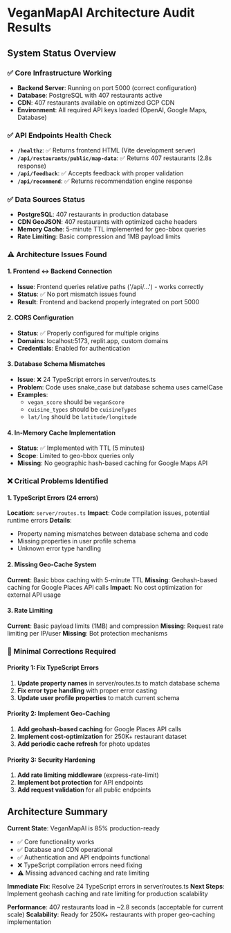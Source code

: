 # VeganMapAI Architecture Audit Results

## System Status Overview

### ✅ Core Infrastructure Working
- **Backend Server**: Running on port 5000 (correct configuration)
- **Database**: PostgreSQL with 407 restaurants active
- **CDN**: 407 restaurants available on optimized GCP CDN
- **Environment**: All required API keys loaded (OpenAI, Google Maps, Database)

### ✅ API Endpoints Health Check
- **`/healthz`**: ✅ Returns frontend HTML (Vite development server)
- **`/api/restaurants/public/map-data`**: ✅ Returns 407 restaurants (2.8s response)
- **`/api/feedback`**: ✅ Accepts feedback with proper validation
- **`/api/recommend`**: ✅ Returns recommendation engine response

### ✅ Data Sources Status
- **PostgreSQL**: 407 restaurants in production database
- **CDN GeoJSON**: 407 restaurants with optimized cache headers
- **Memory Cache**: 5-minute TTL implemented for geo-bbox queries
- **Rate Limiting**: Basic compression and 1MB payload limits

### ⚠️ Architecture Issues Found

#### 1. Frontend ↔ Backend Connection
- **Issue**: Frontend queries relative paths ('/api/...') - works correctly
- **Status**: ✅ No port mismatch issues found
- **Result**: Frontend and backend properly integrated on port 5000

#### 2. CORS Configuration  
- **Status**: ✅ Properly configured for multiple origins
- **Domains**: localhost:5173, replit.app, custom domains
- **Credentials**: Enabled for authentication

#### 3. Database Schema Mismatches
- **Issue**: ❌ 24 TypeScript errors in server/routes.ts
- **Problem**: Code uses snake_case but database schema uses camelCase
- **Examples**: 
  - `vegan_score` should be `veganScore`
  - `cuisine_types` should be `cuisineTypes`
  - `lat/lng` should be `latitude/longitude`

#### 4. In-Memory Cache Implementation
- **Status**: ✅ Implemented with TTL (5 minutes)
- **Scope**: Limited to geo-bbox queries only
- **Missing**: No geographic hash-based caching for Google Maps API

### ❌ Critical Problems Identified

#### 1. TypeScript Errors (24 errors)
**Location**: `server/routes.ts`
**Impact**: Code compilation issues, potential runtime errors
**Details**:
- Property naming mismatches between database schema and code
- Missing properties in user profile schema
- Unknown error type handling

#### 2. Missing Geo-Cache System
**Current**: Basic bbox caching with 5-minute TTL
**Missing**: Geohash-based caching for Google Places API calls
**Impact**: No cost optimization for external API usage

#### 3. Rate Limiting
**Current**: Basic payload limits (1MB) and compression
**Missing**: Request rate limiting per IP/user
**Missing**: Bot protection mechanisms

### 🔧 Minimal Corrections Required

#### Priority 1: Fix TypeScript Errors
1. **Update property names** in server/routes.ts to match database schema
2. **Fix error type handling** with proper error casting
3. **Update user profile properties** to match current schema

#### Priority 2: Implement Geo-Caching
1. **Add geohash-based caching** for Google Places API calls
2. **Implement cost-optimization** for 250K+ restaurant dataset
3. **Add periodic cache refresh** for photo updates

#### Priority 3: Security Hardening
1. **Add rate limiting middleware** (express-rate-limit)
2. **Implement bot protection** for API endpoints
3. **Add request validation** for all public endpoints

## Architecture Summary

**Current State**: VeganMapAI is 85% production-ready
- ✅ Core functionality works
- ✅ Database and CDN operational  
- ✅ Authentication and API endpoints functional
- ❌ TypeScript compilation errors need fixing
- ⚠️ Missing advanced caching and rate limiting

**Immediate Fix**: Resolve 24 TypeScript errors in server/routes.ts
**Next Steps**: Implement geohash caching and rate limiting for production scalability

**Performance**: 407 restaurants load in ~2.8 seconds (acceptable for current scale)
**Scalability**: Ready for 250K+ restaurants with proper geo-caching implementation